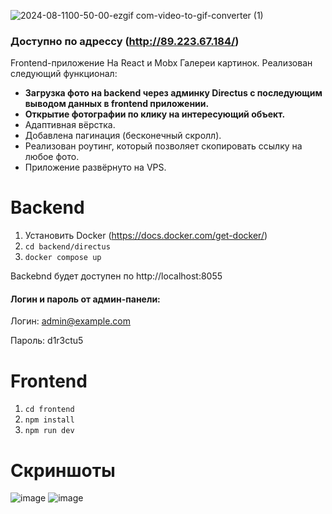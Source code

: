 
![2024-08-1100-50-00-ezgif com-video-to-gif-converter (1)](https://github.com/user-attachments/assets/bf708e83-5775-4b8e-8794-d4fb952e7241)
### Доступно по адрессу (http://89.223.67.184/)

Frontend-приложение На React и Mobx Галереи картинок. Реализован следующий функционал:
- **Загрузка фото на backend через админку Directus с последующим выводом данных в frontend приложении.**
- **Открытие фотографии по клику на интересующий объект.**
- Адаптивная вёрстка.
- Добавлена пагинация (бесконечный скролл).
- Реализован роутинг, который позволяет скопировать ссылку на любое фото.
- Приложение развёрнуто на VPS.

# Backend
1. Установить Docker (https://docs.docker.com/get-docker/)
2. ```cd backend/directus```
3. ```docker compose up```

Backebnd будет доступен по http://localhost:8055

#### Логин и пароль от админ-панели:
Логин: admin@example.com

Пароль: d1r3ctu5

# Frontend

1. ```cd frontend```
2. ```npm install```
3. ```npm run dev```

# Скриншоты
![image](https://github.com/user-attachments/assets/484375db-fa43-48cd-8c4e-53c11332be90)
![image](https://github.com/user-attachments/assets/c488e168-ab26-405c-974e-b4378eade2b3)
